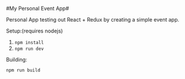 #My Personal Event App#

Personal App testing out React + Redux by creating a simple event app.

Setup:(requires nodejs)
1. ```npm install```
2. ```npm run dev```


Building:
```
npm run build
```
